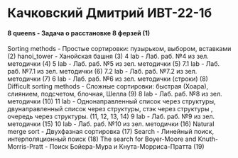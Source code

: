 # Качковский Дмитрий ИВТ-22-1б
#### 8 queens - Задача о расстановке 8 ферзей (1)
Sorting methods - Простые сортировки: пузырьком, выбором, вставками (2)
hanoi_tower - Ханойская башня (3)
4 lab - Лаб. раб. №4 из зел. методички (4)
5 lab - Лаб. раб. №5 из зел. методички (5)
7.1 lab - Лаб. раб. №7.1 из зел. методички (6)
7.2 lab - Лаб. раб. №7.2 из зел. методички (7)
6 lab - Лаб. раб. №6 из зел. методички (строки) (8)
Difficult sorting methods - Сложные сортировки: быстрая (Хоара), слиянием, подсчетом, блочная, Шелла (9)
8 lab - Лаб. раб. №8 из зел. методички (10)
11 lab - Однонаправленный список через структуры, двунаправленный список через структуры, стэк через структуры , очередь через структуры. (11, 12, 13, 14)
9 lab - Лаб. раб. №9 из зел. методички (15)
10 lab - Лаб. раб. №10 из зел. методички (16)
Natural merge sort - Двухфазная сортировка (17)
Search - Линейный поиск, интерполяционный поиск (18)
The search for Boyer-Moore and Knuth-Morris-Pratt - Поиск Бойера-Мура и Кнута-Морриса-Пратта (19)
